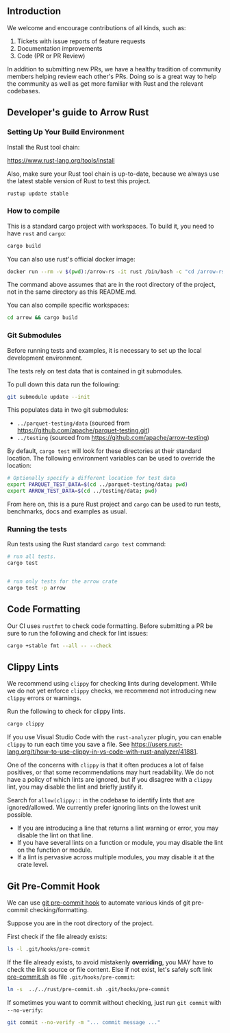 <!---
  Licensed to the Apache Software Foundation (ASF) under one
  or more contributor license agreements.  See the NOTICE file
  distributed with this work for additional information
  regarding copyright ownership.  The ASF licenses this file
  to you under the Apache License, Version 2.0 (the
  "License"); you may not use this file except in compliance
  with the License.  You may obtain a copy of the License at

    http://www.apache.org/licenses/LICENSE-2.0

  Unless required by applicable law or agreed to in writing,
  software distributed under the License is distributed on an
  "AS IS" BASIS, WITHOUT WARRANTIES OR CONDITIONS OF ANY
  KIND, either express or implied.  See the License for the
  specific language governing permissions and limitations
  under the License.
-->

## Introduction

We welcome and encourage contributions of all kinds, such as:

1. Tickets with issue reports of feature requests
2. Documentation improvements
3. Code (PR or PR Review)

In addition to submitting new PRs, we have a healthy tradition of community members helping review each other's PRs. Doing so is a great way to help the community as well as get more familiar with Rust and the relevant codebases.

## Developer's guide to Arrow Rust

### Setting Up Your Build Environment

Install the Rust tool chain:

https://www.rust-lang.org/tools/install

Also, make sure your Rust tool chain is up-to-date, because we always use the latest stable version of Rust to test this project.

```bash
rustup update stable
```

### How to compile

This is a standard cargo project with workspaces. To build it, you need to have `rust` and `cargo`:

```bash
cargo build
```

You can also use rust's official docker image:

```bash
docker run --rm -v $(pwd):/arrow-rs -it rust /bin/bash -c "cd /arrow-rs && rustup component add rustfmt && cargo build"
```

The command above assumes that are in the root directory of the project, not in the same
directory as this README.md.

You can also compile specific workspaces:

```bash
cd arrow && cargo build
```

### Git Submodules

Before running tests and examples, it is necessary to set up the local development environment.

The tests rely on test data that is contained in git submodules.

To pull down this data run the following:

```bash
git submodule update --init
```

This populates data in two git submodules:

- `../parquet-testing/data` (sourced from https://github.com/apache/parquet-testing.git)
- `../testing` (sourced from https://github.com/apache/arrow-testing)

By default, `cargo test` will look for these directories at their
standard location. The following environment variables can be used to override the location:

```bash
# Optionally specify a different location for test data
export PARQUET_TEST_DATA=$(cd ../parquet-testing/data; pwd)
export ARROW_TEST_DATA=$(cd ../testing/data; pwd)
```

From here on, this is a pure Rust project and `cargo` can be used to run tests, benchmarks, docs and examples as usual.

### Running the tests

Run tests using the Rust standard `cargo test` command:

```bash
# run all tests.
cargo test


# run only tests for the arrow crate
cargo test -p arrow
```

## Code Formatting

Our CI uses `rustfmt` to check code formatting. Before submitting a
PR be sure to run the following and check for lint issues:

```bash
cargo +stable fmt --all -- --check
```

## Clippy Lints

We recommend using `clippy` for checking lints during development. While we do not yet enforce `clippy` checks, we recommend not introducing new `clippy` errors or warnings.

Run the following to check for clippy lints.

```bash
cargo clippy
```

If you use Visual Studio Code with the `rust-analyzer` plugin, you can enable `clippy` to run each time you save a file. See https://users.rust-lang.org/t/how-to-use-clippy-in-vs-code-with-rust-analyzer/41881.

One of the concerns with `clippy` is that it often produces a lot of false positives, or that some recommendations may hurt readability. We do not have a policy of which lints are ignored, but if you disagree with a `clippy` lint, you may disable the lint and briefly justify it.

Search for `allow(clippy::` in the codebase to identify lints that are ignored/allowed. We currently prefer ignoring lints on the lowest unit possible.

- If you are introducing a line that returns a lint warning or error, you may disable the lint on that line.
- If you have several lints on a function or module, you may disable the lint on the function or module.
- If a lint is pervasive across multiple modules, you may disable it at the crate level.

## Git Pre-Commit Hook

We can use [git pre-commit hook](https://git-scm.com/book/en/v2/Customizing-Git-Git-Hooks) to automate various kinds of git pre-commit checking/formatting.

Suppose you are in the root directory of the project.

First check if the file already exists:

```bash
ls -l .git/hooks/pre-commit
```

If the file already exists, to avoid mistakenly **overriding**, you MAY have to check
the link source or file content. Else if not exist, let's safely soft link [pre-commit.sh](pre-commit.sh) as file `.git/hooks/pre-commit`:

```bash
ln -s  ../../rust/pre-commit.sh .git/hooks/pre-commit
```

If sometimes you want to commit without checking, just run `git commit` with `--no-verify`:

```bash
git commit --no-verify -m "... commit message ..."
```
